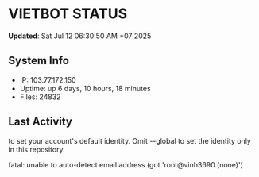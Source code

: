 # VIETBOT STATUS
**Updated**: Sat Jul 12 06:30:50 AM +07 2025

## System Info
- IP: 103.77.172.150
- Uptime: up 6 days, 10 hours, 18 minutes
- Files: 24832

## Last Activity

to set your account's default identity.
Omit --global to set the identity only in this repository.

fatal: unable to auto-detect email address (got 'root@vinh3690.(none)')
